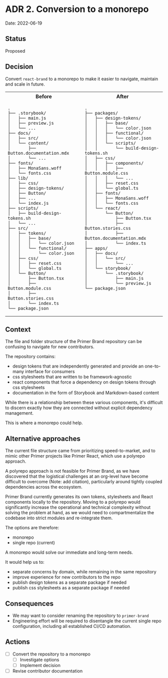 # ADR 2. Conversion to a monorepo

Date: 2022-06-19

## Status

Proposed

## Decision

Convert `react-brand` to a monorepo to make it easier to navigate, maintain and scale in future.

<table>
<tr>
<th> Before</th> <th> After </th>
</tr>

<tr>
<td valign="top">

```ascii
.
├── .storybook/
│   ├── main.js
│   ├── preview.js
│   └── ...
├── docs/
│   ├── src/
│   └── content/
│       ├── Button.documentation.mdx
│       └── ...
├── fonts/
│   ├── MonaSans.woff
│   └── fonts.css
├── lib/
│   ├── css/
│   ├── design-tokens/
│   ├── Button/
│   ├── ...
│   └── index.js
├── scripts/
│   ├── build-design-tokens.sh
│   └── ...
├── src/
│   ├── tokens/
│   │   ├── base/
│   │   │   └── color.json
│   │   └── functional/
│   │       └── color.json
│   ├── css/
│   │   ├── reset.css
│   │   └── global.ts
│   └── Button/
│       ├── Button.tsx
│       ├── Button.module.css
│       ├── Button.stories.css
│       └── index.ts
└── package.json

```

 </td>
<td valign="top">

```ascii
.
├── packages/
│   ├── design-tokens/
│   │   ├── base/
│   │   │   └── color.json
│   │   ├── functional/
│   │   │   └── color.json
│   │   └── scripts/
│   │       └── build-design-tokens.sh
│   ├── css/
│   │   ├── components/
│   │   │   ├── Button.module.css
│   │   │   └── ...
│   │   ├── reset.css
│   │   └── global.ts
│   ├── fonts/
│   │   ├── MonaSans.woff
│   │   └── fonts.css
│   └── react/
│       └── Button/
│           ├── Button.tsx
│           ├── Button.stories.css
│           ├── Button.documentation.mdx
│           └── index.ts
├── apps/
│   ├── docs/
│   │   └── src/
│   │       └── ...
│   └── storybook/
│       └── .storybook/
│           ├── main.js
│           └── preview.js
└── package.json
```

</td></tr></table>

## Context

The file and folder structure of the Primer Brand repository can be confusing to navigate for new contributors.

The repository contains:

- design tokens that are independently generated and provide an one-to-many interface for consumers
- css stylesheets that are written to be framework-agnostic
- react components that force a dependency on design tokens through css stylesheets
- documentation in the form of Storybook and Markdown-based content

While there is a relationship between these various components, it's difficult to discern exactly how they are connected without explicit dependency management.

This is where a monorepo could help.

## Alternative approaches

The current file structure came from prioritizing speed-to-market, and to mimic other Primer projects like Primer React, which use a polyrepo approach.

A polyrepo approach is not feasible for Primer Brand, as we have discovered that the logistical challenges at an org-level have become difficult to overcome (Note: add citation), particularly around tightly coupled dependencies across the ecosystem.

Primer Brand currently generates its own tokens, stylesheets and React components locally to the repository. Moving to a polyrepo would significantly increase the operational and technical complexity without solving the problem at hand, as we would need to compartmentalize the codebase into strict modules and re-integrate them.

The options are therefore:

- monorepo
- single repo (current)

A monorepo would solve our immediate and long-term needs.

It would help us to:

- separate concerns by domain, while remaining in the same repository
- improve experience for new contributors to the repo
- publish design tokens as a separate package if needed
- publish css stylesheets as a separate package if needed

## Consequences

- We may want to consider renaming the repository to `primer-brand`
- Engineering effort will be required to disentangle the current single repo configuration, including all established CI/CD automation.

## Actions

- [ ] Convert the repository to a monorepo
  - [ ] Investigate options
  - [ ] Implement decision
- [ ] Revise contributor documentation
